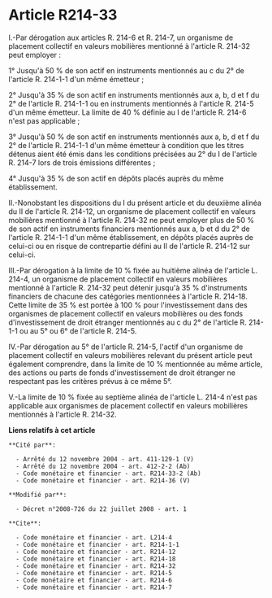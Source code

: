 # Article R214-33

I.-Par dérogation aux articles R. 214-6 et R. 214-7, un organisme de placement collectif en valeurs mobilières mentionné à
l'article R. 214-32 peut employer : 

1° Jusqu'à 50 % de son actif en instruments mentionnés au c du 2° de l'article R. 214-1-1 d'un même émetteur ; 

2° Jusqu'à 35 % de son actif en instruments mentionnés aux a, b, d et f du 2° de l'article R. 214-1-1 ou en instruments
mentionnés à l'article R. 214-5 d'un même émetteur. La limite de 40 % définie au I de l'article R. 214-6 n'est pas
applicable ; 

3° Jusqu'à 50 % de son actif en instruments mentionnés aux a, b, d et f du 2° de l'article R. 214-1-1 d'un même émetteur à
condition que les titres détenus aient été émis dans les conditions précisées au 2° du I de l'article R. 214-7 lors de trois
émissions différentes ; 

4° Jusqu'à 35 % de son actif en dépôts placés auprès du même établissement. 

II.-Nonobstant les dispositions du I du présent article et du deuxième alinéa du II de l'article R. 214-12, un organisme de
placement collectif en valeurs mobilières mentionné à l'article R. 214-32 ne peut employer plus de 50 % de son actif en
instruments financiers mentionnés aux a, b et d du 2° de l'article R. 214-1-1 d'un même établissement, en dépôts placés
auprès de celui-ci ou en risque de contrepartie défini au II de l'article R. 214-12 sur celui-ci. 

III.-Par dérogation à la limite de 10 % fixée au huitième alinéa de l'article L. 214-4, un organisme de placement collectif
en valeurs mobilières mentionné à l'article R. 214-32 peut détenir jusqu'à 35 % d'instruments financiers de chacune des
catégories mentionnées à l'article R. 214-18. Cette limite de 35 % est portée à 100 % pour l'investissement dans des
organismes de placement collectif en valeurs mobilières ou des fonds d'investissement de droit étranger mentionnés au c du 2°
de l'article R. 214-1-1 ou au 5° ou 6° de l'article R. 214-5. 

IV.-Par dérogation au 5° de l'article R. 214-5, l'actif d'un organisme de placement collectif en valeurs mobilières relevant
du présent article peut également comprendre, dans la limite de 10 % mentionnée au même article, des actions ou parts de
fonds d'investissement de droit étranger ne respectant pas les critères prévus à ce même 5°.

V.-La limite de 10 % fixée au septième alinéa de l'article L. 214-4 n'est pas applicable aux organismes de placement
collectif en valeurs mobilières mentionnés à l'article R. 214-32.

**Liens relatifs à cet article**

	**Cité par**:

	  - Arrêté du 12 novembre 2004 - art. 411-129-1 (V)
	  - Arrêté du 12 novembre 2004 - art. 412-2-2 (Ab)
	  - Code monétaire et financier - art. R214-33-2 (Ab)
	  - Code monétaire et financier - art. R214-36 (V)

	**Modifié par**:

	  - Décret n°2008-726 du 22 juillet 2008 - art. 1

	**Cite**:

	  - Code monétaire et financier - art. L214-4
	  - Code monétaire et financier - art. R214-1-1
	  - Code monétaire et financier - art. R214-12
	  - Code monétaire et financier - art. R214-18
	  - Code monétaire et financier - art. R214-32
	  - Code monétaire et financier - art. R214-5
	  - Code monétaire et financier - art. R214-6
	  - Code monétaire et financier - art. R214-7
